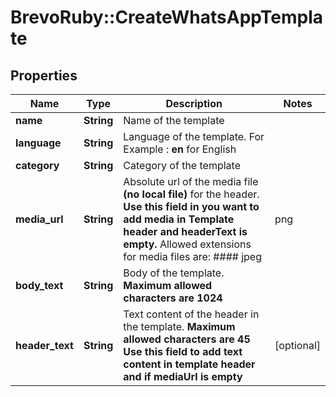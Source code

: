 # BrevoRuby::CreateWhatsAppTemplate

## Properties
Name | Type | Description | Notes
------------ | ------------- | ------------- | -------------
**name** | **String** | Name of the template | 
**language** | **String** | Language of the template. For Example :  **en** for English  | 
**category** | **String** | Category of the template | 
**media_url** | **String** | Absolute url of the media file **(no local file)** for the header. **Use this field in you want to add media in Template header and headerText is empty.** Allowed extensions for media files are: #### jpeg | png | mp4 | pdf  | [optional] 
**body_text** | **String** | Body of the template. **Maximum allowed characters are 1024** | 
**header_text** | **String** | Text content of the header in the template.  **Maximum allowed characters are 45** **Use this field to add text content in template header and if mediaUrl is empty**  | [optional] 


